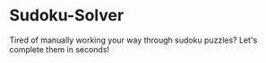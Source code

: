 Sudoku-Solver
=============

Tired of manually working your way through sudoku puzzles? Let's complete them in seconds!
